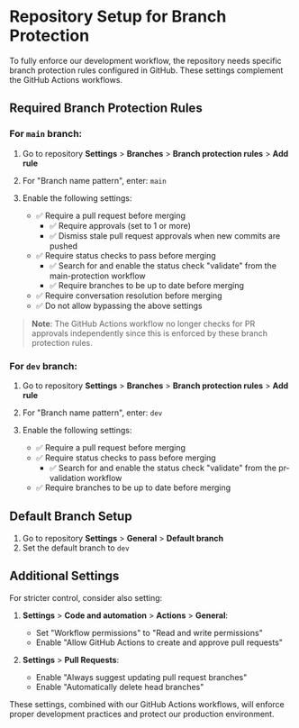 # Repository Setup for Branch Protection

To fully enforce our development workflow, the repository needs specific branch protection rules configured in GitHub. These settings complement the GitHub Actions workflows.

## Required Branch Protection Rules

### For `main` branch:

1. Go to repository **Settings** > **Branches** > **Branch protection rules** > **Add rule**

2. For "Branch name pattern", enter: `main`

3. Enable the following settings:
   - ✅ Require a pull request before merging
     - ✅ Require approvals (set to 1 or more)
     - ✅ Dismiss stale pull request approvals when new commits are pushed
   - ✅ Require status checks to pass before merging
     - ✅ Search for and enable the status check "validate" from the main-protection workflow
     - ✅ Require branches to be up to date before merging
   - ✅ Require conversation resolution before merging
   - ✅ Do not allow bypassing the above settings

> **Note**: The GitHub Actions workflow no longer checks for PR approvals independently since this is enforced by these branch protection rules.

### For `dev` branch:

1. Go to repository **Settings** > **Branches** > **Branch protection rules** > **Add rule**

2. For "Branch name pattern", enter: `dev`

3. Enable the following settings:
   - ✅ Require a pull request before merging
   - ✅ Require status checks to pass before merging
     - ✅ Search for and enable the status check "validate" from the pr-validation workflow
   - ✅ Require branches to be up to date before merging

## Default Branch Setup

1. Go to repository **Settings** > **General** > **Default branch**
2. Set the default branch to `dev`

## Additional Settings

For stricter control, consider also setting:

1. **Settings** > **Code and automation** > **Actions** > **General**:

   - Set "Workflow permissions" to "Read and write permissions"
   - Enable "Allow GitHub Actions to create and approve pull requests"

2. **Settings** > **Pull Requests**:
   - Enable "Always suggest updating pull request branches"
   - Enable "Automatically delete head branches"

These settings, combined with our GitHub Actions workflows, will enforce proper development practices and protect our production environment.
